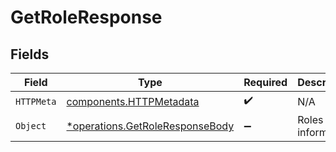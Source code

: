 # GetRoleResponse


## Fields

| Field                                                                             | Type                                                                              | Required                                                                          | Description                                                                       |
| --------------------------------------------------------------------------------- | --------------------------------------------------------------------------------- | --------------------------------------------------------------------------------- | --------------------------------------------------------------------------------- |
| `HTTPMeta`                                                                        | [components.HTTPMetadata](../../models/components/httpmetadata.md)                | :heavy_check_mark:                                                                | N/A                                                                               |
| `Object`                                                                          | [*operations.GetRoleResponseBody](../../models/operations/getroleresponsebody.md) | :heavy_minus_sign:                                                                | Roles information                                                                 |